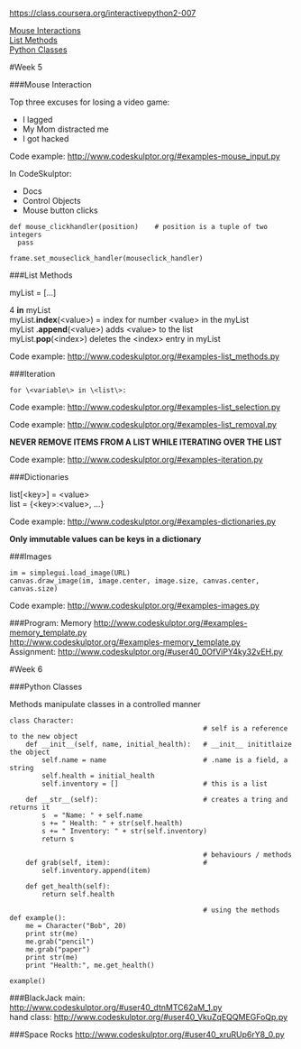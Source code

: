 https://class.coursera.org/interactivepython2-007  

[Mouse Interactions](#mouse-interaction-section)  
[List Methods](#list-methods-section)  
[Python Classes](#python-class-section)  

#Week 5
<div id='mouse-interaction-section'></div>
###Mouse Interaction

Top three excuses for losing a video game:
- I lagged
- My Mom distracted me
- I got hacked

Code example: http://www.codeskulptor.org/#examples-mouse_input.py  

In CodeSkulptor:  
- Docs
- Control Objects
- Mouse button clicks

```
def mouse_clickhandler(position)    # position is a tuple of two integers
  pass

frame.set_mouseclick_handler(mouseclick_handler)
```
<div id='list-methods-section'></div>
###List Methods

myList = [...]  

4 **in** myList  
myList.**index**(\<value\>) = index for number \<value\> in the myList  
myList .**append**(\<value\>)  adds \<value\> to the list  
myList.**pop**(\<index\>)  deletes the \<index\> entry in myList  

Code example: http://www.codeskulptor.org/#examples-list_methods.py  

###Iteration
```
for \<variable\> in \<list\>:
```
Code example: http://www.codeskulptor.org/#examples-list_selection.py  

Code example: http://www.codeskulptor.org/#examples-list_removal.py  

**NEVER REMOVE ITEMS FROM A LIST WHILE ITERATING OVER THE LIST**  

Code example: http://www.codeskulptor.org/#examples-iteration.py  

###Dictionaries

list[\<key\>] = \<value\>  
list = \{\<key\>:\<value\>, ...\}  

Code example: http://www.codeskulptor.org/#examples-dictionaries.py  

**Only immutable values can be keys in a dictionary**

###Images
```
im = simplegui.load_image(URL)
canvas.draw_image(im, image.center, image.size, canvas.center, canvas.size)
```

Code example: http://www.codeskulptor.org/#examples-images.py  

###Program: Memory
http://www.codeskulptor.org/#examples-memory_template.py  
http://www.codeskulptor.org/#examples-memory_template.py  
Assignment: http://www.codeskulptor.org/#user40_0OfViPY4ky32vEH.py  

#Week 6
<div id='python-class-section'></div>
###Python Classes

Methods manipulate classes in a controlled manner

```
class Character:
                                                # self is a reference to the new object
    def __init__(self, name, initial_health):   # __init__ inititlaize the object
        self.name = name                        # .name is a field, a string
        self.health = initial_health
        self.inventory = []                     # this is a list
        
    def __str__(self):                          # creates a tring and returns it
        s  = "Name: " + self.name
        s += " Health: " + str(self.health)
        s += " Inventory: " + str(self.inventory)
        return s
    
                                                # behaviours / methods
    def grab(self, item):                       # 
        self.inventory.append(item)
        
    def get_health(self):
        return self.health
    
                                                # using the methods
def example():
    me = Character("Bob", 20)
    print str(me)
    me.grab("pencil")
    me.grab("paper")
    print str(me)
    print "Health:", me.get_health()
    
example()
```
###BlackJack
main: http://www.codeskulptor.org/#user40_dtnMTC62aM_1.py  
hand class: http://www.codeskulptor.org/#user40_VkuZqEQQMEGFoQp.py   

###Space Rocks
http://www.codeskulptor.org/#user40_xruRUp6rY8_0.py  
